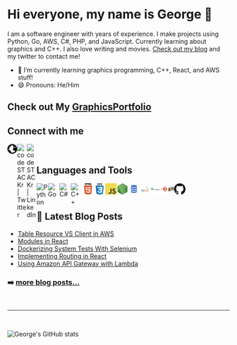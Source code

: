 # Hi everyone, my name is George 👋

I am a software engineer with years of experience. I make projects using Python, Go, AWS, C#, PHP, and JavaScript. Currently learning about graphics and C++. I also love writing and movies. [Check out my blog](https://georgeoffley.com/) and my twitter to contact me!

- 🌱 I’m currently learning graphics programming, C++, React, and AWS stuff!
- 😄 Pronouns: He/Him

## **Check out My [GraphicsPortfolio](https://github.com/georgeoffley/GraphicsPortfolio)**

## **Connect with me**

[<img align="left" alt="codeSTACKr.com" width="22px" src="https://raw.githubusercontent.com/iconic/open-iconic/master/svg/globe.svg" />][website]
[<img align="left" alt="codeSTACKr | Twitter" width="22px" src="https://raw.githubusercontent.com/jmnote/z-icons/master/svg/twitter.svg" />][twitter]
[<img align="left" alt="codeSTACKr | LinkedIn" width="22px" src="https://cdn-icons-png.flaticon.com/512/174/174857.png" />][linkedin]

<br/>

## **Languages and Tools**

[<img align="left" alt="Python" width="26px" src="https://raw.githubusercontent.com/jmnote/z-icons/master/svg/python.svg" />][non-link]
[<img align="left" alt="Go" width="26px" src="https://raw.githubusercontent.com/jmnote/z-icons/master/svg/go.svg" />][non-link]
[<img align="left" alt="C#" width="26px" src="https://raw.githubusercontent.com/jmnote/z-icons/master/svg/csharp.svg" />][non-link]
[<img align="left" alt="C++" width="26px" src="https://raw.githubusercontent.com/jmnote/z-icons/master/svg/cpp.svg" />][non-link]
[<img align="left" alt="HTML5" width="26px" src="https://raw.githubusercontent.com/github/explore/80688e429a7d4ef2fca1e82350fe8e3517d3494d/topics/html/html.png" />][non-link]
[<img align="left" alt="CSS3" width="26px" src="https://raw.githubusercontent.com/github/explore/80688e429a7d4ef2fca1e82350fe8e3517d3494d/topics/css/css.png" />][non-link]
[<img align="left" alt="JavaScript" width="26px" src="https://raw.githubusercontent.com/github/explore/80688e429a7d4ef2fca1e82350fe8e3517d3494d/topics/javascript/javascript.png" />][non-link]
[<img align="left" alt="Node.js" width="26px" src="https://raw.githubusercontent.com/github/explore/80688e429a7d4ef2fca1e82350fe8e3517d3494d/topics/nodejs/nodejs.png" />][non-link]
[<img align="left" alt="SQL" width="26px" src="https://raw.githubusercontent.com/github/explore/80688e429a7d4ef2fca1e82350fe8e3517d3494d/topics/sql/sql.png" />][non-link]
[<img align="left" alt="MySQL" width="26px" src="https://raw.githubusercontent.com/github/explore/80688e429a7d4ef2fca1e82350fe8e3517d3494d/topics/mysql/mysql.png" />][non-link]
[<img align="left" alt="MongoDB" width="26px" src="https://raw.githubusercontent.com/github/explore/80688e429a7d4ef2fca1e82350fe8e3517d3494d/topics/mongodb/mongodb.png" />][non-link]
[<img align="left" alt="Git" width="26px" src="https://raw.githubusercontent.com/github/explore/80688e429a7d4ef2fca1e82350fe8e3517d3494d/topics/git/git.png" />][non-link]
[<img align="left" alt="GitHub" width="26px" src="https://raw.githubusercontent.com/github/explore/78df643247d429f6cc873026c0622819ad797942/topics/github/github.png" />][non-link]

<br/>
<br>

## **📕 Latest Blog Posts**
<!-- BLOG-POST-LIST:START -->
- [Table Resource VS Client in AWS](https://dev.to/aws-builders/table-resource-vs-client-in-aws-418)
- [Modules in React](https://dev.to/georgeoffley/modules-in-react-274d)
- [Dockerizing System Tests With Selenium](https://dev.to/georgeoffley/dockerizing-system-tests-with-selenium-5dn0)
- [Implementing Routing in React](https://dev.to/georgeoffley/implementing-routing-in-react-3ab8)
- [Using Amazon API Gateway with Lambda](https://dev.to/aws-builders/using-amazon-api-gateway-with-lambda-36nb)
<!-- BLOG-POST-LIST:END -->

### **➡️ [more blog posts...](https://georgeoffley.com/)**

<br>

---

<br>

![George's GitHub stats](https://github-readme-stats.vercel.app/api?username=georgeoffley&show_icons=true&count_private=true)

<!--
Link Definitions
-->

[website]: https://georgeoffley.com/
[twitter]: https://twitter.com/georgeoffley
[linkedin]: https://www.linkedin.com/in/georgeoffley/
[non-link]: #

<!--
**georgeoffley/georgeoffley** is a ✨ _special_ ✨ repository because its `README.md` (this file) appears on your GitHub profile.

Here are some ideas to get you started:

- 🔭 I’m currently working on ...
- 🌱 I’m currently learning ...
- 👯 I’m looking to collaborate on ...
- 🤔 I’m looking for help with ...
- 💬 Ask me about ...
- 📫 How to reach me: ...
- 😄 Pronouns: ...
- ⚡ Fun fact: ...
-->
